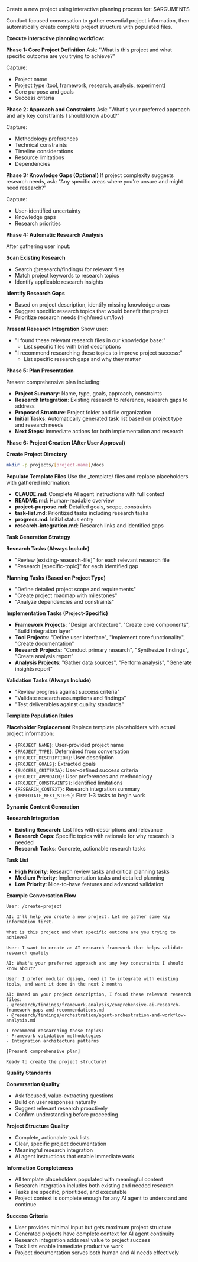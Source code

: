 Create a new project using interactive planning process for: $ARGUMENTS

Conduct focused conversation to gather essential project information, then automatically create complete project structure with populated files.

**Execute interactive planning workflow:**

**Phase 1: Core Project Definition**
Ask: "What is this project and what specific outcome are you trying to achieve?"

Capture:
- Project name
- Project type (tool, framework, research, analysis, experiment)
- Core purpose and goals
- Success criteria

**Phase 2: Approach and Constraints**
Ask: "What's your preferred approach and any key constraints I should know about?"

Capture:
- Methodology preferences
- Technical constraints
- Timeline considerations
- Resource limitations
- Dependencies

**Phase 3: Knowledge Gaps (Optional)**
If project complexity suggests research needs, ask: "Any specific areas where you're unsure and might need research?"

Capture:
- User-identified uncertainty
- Knowledge gaps
- Research priorities

**Phase 4: Automatic Research Analysis**

After gathering user input:

**Scan Existing Research**
- Search @research/findings/ for relevant files
- Match project keywords to research topics
- Identify applicable research insights

**Identify Research Gaps**
- Based on project description, identify missing knowledge areas
- Suggest specific research topics that would benefit the project
- Prioritize research needs (high/medium/low)

**Present Research Integration**
Show user:
- "I found these relevant research files in our knowledge base:"
  - List specific files with brief descriptions
- "I recommend researching these topics to improve project success:"
  - List specific research gaps and why they matter

**Phase 5: Plan Presentation**

Present comprehensive plan including:
- **Project Summary**: Name, type, goals, approach, constraints
- **Research Integration**: Existing research to reference, research gaps to address
- **Proposed Structure**: Project folder and file organization
- **Initial Tasks**: Automatically generated task list based on project type and research needs
- **Next Steps**: Immediate actions for both implementation and research

**Phase 6: Project Creation (After User Approval)**

**Create Project Directory**
```bash
mkdir -p projects/[project-name]/docs
```

**Populate Template Files**
Use the _template/ files and replace placeholders with gathered information:

- **CLAUDE.md**: Complete AI agent instructions with full context
- **README.md**: Human-readable overview
- **project-purpose.md**: Detailed goals, scope, constraints
- **task-list.md**: Prioritized tasks including research tasks
- **progress.md**: Initial status entry
- **research-integration.md**: Research links and identified gaps

**Task Generation Strategy**

**Research Tasks (Always Include)**
- "Review [existing-research-file]" for each relevant research file
- "Research [specific-topic]" for each identified gap

**Planning Tasks (Based on Project Type)**
- "Define detailed project scope and requirements"
- "Create project roadmap with milestones" 
- "Analyze dependencies and constraints"

**Implementation Tasks (Project-Specific)**
- **Framework Projects**: "Design architecture", "Create core components", "Build integration layer"
- **Tool Projects**: "Define user interface", "Implement core functionality", "Create documentation"
- **Research Projects**: "Conduct primary research", "Synthesize findings", "Create analysis report"
- **Analysis Projects**: "Gather data sources", "Perform analysis", "Generate insights report"

**Validation Tasks (Always Include)**
- "Review progress against success criteria"
- "Validate research assumptions and findings"
- "Test deliverables against quality standards"

**Template Population Rules**

**Placeholder Replacement**
Replace template placeholders with actual project information:

- `{PROJECT_NAME}`: User-provided project name
- `{PROJECT_TYPE}`: Determined from conversation
- `{PROJECT_DESCRIPTION}`: User description
- `{PROJECT_GOALS}`: Extracted goals
- `{SUCCESS_CRITERIA}`: User-defined success criteria
- `{PROJECT_APPROACH}`: User preferences and methodology
- `{PROJECT_CONSTRAINTS}`: Identified limitations
- `{RESEARCH_CONTEXT}`: Research integration summary
- `{IMMEDIATE_NEXT_STEPS}`: First 1-3 tasks to begin work

**Dynamic Content Generation**

**Research Integration**
- **Existing Research**: List files with descriptions and relevance
- **Research Gaps**: Specific topics with rationale for why research is needed
- **Research Tasks**: Concrete, actionable research tasks

**Task List**
- **High Priority**: Research review tasks and critical planning tasks
- **Medium Priority**: Implementation tasks and detailed planning
- **Low Priority**: Nice-to-have features and advanced validation

**Example Conversation Flow**

```
User: /create-project

AI: I'll help you create a new project. Let me gather some key information first.

What is this project and what specific outcome are you trying to achieve?

User: I want to create an AI research framework that helps validate research quality

AI: What's your preferred approach and any key constraints I should know about?

User: I prefer modular design, need it to integrate with existing tools, and want it done in the next 2 months

AI: Based on your project description, I found these relevant research files:
- @research/findings/framework-analysis/comprehensive-ai-research-framework-gaps-and-recommendations.md
- @research/findings/orchestration/agent-orchestration-and-workflow-analysis.md

I recommend researching these topics:
- Framework validation methodologies
- Integration architecture patterns

[Present comprehensive plan]

Ready to create the project structure?
```

**Quality Standards**

**Conversation Quality**
- Ask focused, value-extracting questions
- Build on user responses naturally
- Suggest relevant research proactively
- Confirm understanding before proceeding

**Project Structure Quality**
- Complete, actionable task lists
- Clear, specific project documentation
- Meaningful research integration
- AI agent instructions that enable immediate work

**Information Completeness**
- All template placeholders populated with meaningful content
- Research integration includes both existing and needed research
- Tasks are specific, prioritized, and executable
- Project context is complete enough for any AI agent to understand and continue

**Success Criteria**

- User provides minimal input but gets maximum project structure
- Generated projects have complete context for AI agent continuity
- Research integration adds real value to project success
- Task lists enable immediate productive work
- Project documentation serves both human and AI needs effectively